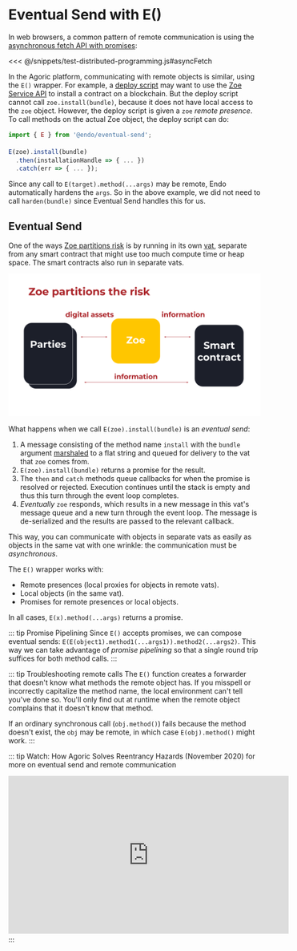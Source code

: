 # Eventual Send with E()

In web browsers, a common pattern of remote communication is using the
[asynchronous fetch API with promises](
https://developer.mozilla.org/en-US/docs/Learn/JavaScript/Asynchronous/Introducing#promises):

<<< @/snippets/test-distributed-programming.js#asyncFetch

In the Agoric platform, communicating with remote objects is similar,
using the `E()` wrapper. For example,
a [deploy script](../getting-started/deploying.md) may want to use the
[Zoe Service API](/reference/zoe-api/zoe.md) to install a contract on a blockchain.
But the deploy script cannot call `zoe.install(bundle)`, because it does not have local
access to the `zoe` object. However, the deploy
script is given a `zoe` *remote presence*. To call methods on the
actual Zoe object, the deploy script can do:

```js
import { E } from '@endo/eventual-send';

E(zoe).install(bundle)
  .then(installationHandle => { ... })
  .catch(err => { ... });
```

Since any call to `E(target).method(...args)` may be remote, Endo automatically hardens the `args`. So in the above example, we did not need to call `harden(bundle)` since Eventual Send handles this for us.

## Eventual Send

One of the ways [Zoe partitions risk](https://www.youtube.com/watch?v=T6h6TMuVHKQ&t=368s) is by running in its own [vat](../../glossary/README.md#vat), separate from any smart contract that might
use too much compute time or heap space. The smart contracts also run in separate vats.

![Zoe in a separate vat](../assets/zoe-partitions-risk-slide.svg)

What happens when we call `E(zoe).install(bundle)` is an _eventual send_:

 1. A message consisting of the method name `install`
    with the `bundle` argument [marshaled](./far.md)
    to a flat string and queued for delivery to
    the vat that `zoe` comes from.
 2. `E(zoe).install(bundle)` returns a promise for the result.
 3. The `then` and `catch` methods queue callbacks for when the promise
    is resolved or rejected.
    Execution continues until the stack is empty and thus this
    turn through the event loop completes.
 4. _Eventually_ `zoe` responds, which results in a new message
    in this vat's message queue and a new turn through the event loop.
    The message is de-serialized and the results are passed to the relevant callback.

This way, you can communicate with objects in separate vats
as easily as objects in the same vat with one wrinkle: the communication
must be _asynchronous_.

The `E()` wrapper works with:

  - Remote presences (local proxies for objects in remote vats).
  - Local objects (in the same vat).
  - Promises for remote presences or local objects.

In all cases, `E(x).method(...args)` returns a promise.

::: tip Promise Pipelining
Since `E()` accepts promises, we can compose eventual sends:
`E(E(object1).method1(...args1)).method2(...args2)`. This way
we can take advantage of _promise pipelining_ so that a single
round trip suffices for both method calls.
:::

::: tip Troubleshooting remote calls
The `E()` function creates a
forwarder that doesn't know what methods the remote object has.
If you misspell or incorrectly capitalize the method name,
the local environment can't tell you've done so. You'll only find out at runtime when the 
remote object complains that it doesn't know that method.

If an ordinary synchronous call (`obj.method()`) fails because the method doesn't exist, the `obj` may be remote, in which case `E(obj).method()` might work.
:::

::: tip Watch: How Agoric Solves Reentrancy Hazards (November 2020)
for more on eventual send and remote communication
<iframe width="560" height="315" src="https://www.youtube.com/embed/38oTyVv_D9I" title="YouTube video player" frameborder="0" allow="accelerometer; autoplay; clipboard-write; encrypted-media; gyroscope; picture-in-picture" allowfullscreen></iframe>
:::
